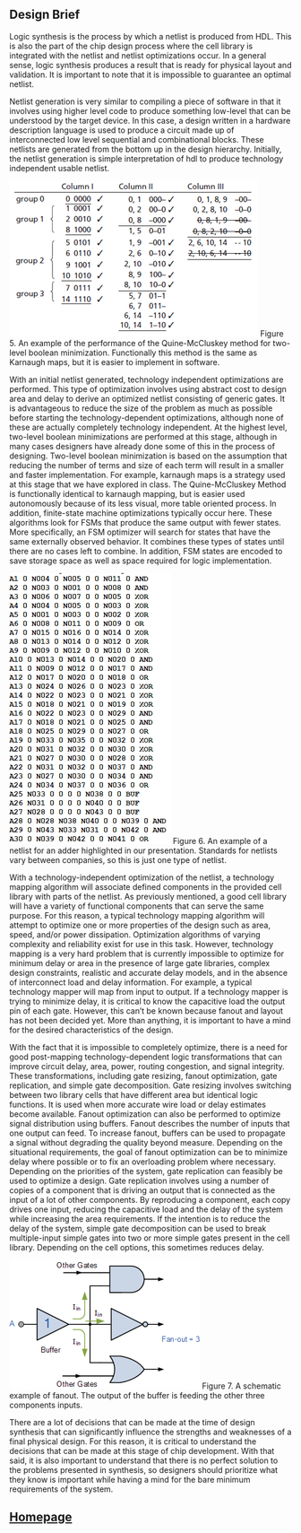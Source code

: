 ## Design Brief

Logic synthesis is the process by which a netlist is produced from HDL. This is also the part of the chip design process where the cell library is integrated with the netlist and netlist optimizations occur. In a general sense, logic synthesis produces a result that is ready for physical layout and validation. It is important to note that it is impossible to guarantee an optimal netlist.

Netlist generation is very similar to compiling a piece of software in that it involves using higher level code to produce something low-level that can be understood by the target device. In this case, a design written in a hardware description language is used to produce a circuit made up of interconnected low level sequential and combinational blocks. These netlists are generated from the bottom up in the design hierarchy. Initially, the netlist generation is simple interpretation of hdl to produce technology independent usable netlist.

![Quine-McCluskey Algorithm](quine.png)
Figure 5. An example of the performance of the Quine-McCluskey method for two-level boolean minimization. Functionally this method is the same as Karnaugh maps, but it is easier to implement in software.

With an initial netlist generated, technology independent optimizations are performed. This type of optimization involves using abstract cost to design area and delay to derive an optimized netlist consisting of generic gates. It is advantageous to reduce the size of the problem as much as possible before starting the technology-dependent optimizations, although none of these are actually completely technology independent. At the highest level, two-level boolean minimizations are performed at this stage, although in many cases designers have already done some of this in the process of designing. Two-level boolean minimization is based on the assumption that reducing the number of terms and size of each term will result in a smaller and faster implementation. For example, karnaugh maps is a strategy used at this stage that we have explored in class. The Quine-McCluskey Method is functionally identical to karnaugh mapping, but is easier used autonomously because of its less visual, more table oriented process. In addition, finite-state machine optimizations typically occur here. These algorithms look for FSMs that produce the same output with fewer states. More specifically, an FSM optimizer will search for states that have the same externally observed behavior. It combines these types of states until there are no cases left to combine. In addition, FSM states are encoded to save storage space as well as space required for logic implementation. 

![netlist](netlist.png)
Figure 6. An example of a netlist for an adder highlighted in our presentation. Standards for netlists vary between companies, so this is just one type of netlist.

With a technology-independent optimization of the netlist, a technology mapping algorithm will associate defined components in the provided cell library with parts of the netlist. As previously mentioned, a good cell library will have a variety of functional components that can serve the same purpose. For this reason, a typical technology mapping algorithm will attempt to optimize one or more properties of the design such as area, speed, and/or power dissipation. Optimization algorithms of varying complexity and reliability exist for use in this task. However, technology mapping is a very hard problem that is currently impossible to optimize for minimum delay or area in the presence of large gate libraries, complex design constraints, realistic and accurate delay models, and in the absence of interconnect load and delay information. For example, a typical technology mapper will map from input to output. If a technology mapper is trying to minimize delay, it is critical to know the capacitive load the output pin of each gate. However, this can’t be known because fanout and layout has not been decided yet. More than anything, it is important to have a mind for the desired characteristics of the design. 

With the fact that it is impossible to completely optimize, there is a need for good post-mapping technology-dependent logic transformations that can improve circuit delay, area, power, routing congestion, and signal integrity. These transformations, including gate resizing, fanout optimization, gate replication, and simple gate decomposition. Gate resizing involves switching between two library cells that have different area but identical logic functions. It is used when more accurate wire load or delay estimates become available. Fanout optimization can also be performed to optimize signal distribution using buffers. Fanout describes the number of inputs that one output can feed. To increase fanout, buffers can be used to propagate a signal without degrading the quality beyond measure. Depending on the situational requirements, the goal of fanout optimization can be to minimize delay where possible or to fix an overloading problem where necessary. Depending on the priorities of the system, gate replication can feasibly be used to optimize a design. Gate replication involves using a number of copies of a component that is driving an output that is connected as the input of a lot of other components. By reproducing a component, each copy drives one input, reducing the capacitive load and the delay of the system while increasing the area requirements. If the intention is to reduce the delay of the system, simple gate decomposition can be used to break multiple-input simple gates into two or more simple gates present in the cell library. Depending on the cell options, this sometimes reduces delay.

![fanout](fanout.png)
Figure 7. A schematic example of fanout. The output of the buffer is feeding the other three components inputs.

There are a lot of decisions that can be made at the time of design synthesis that can significantly influence the strengths and weaknesses of a final physical design. For this reason, it is critical to understand the decisions that can be made at this stage of chip development. With that said, it is also important to understand that there is no perfect solution to the problems presented in synthesis, so designers should prioritize what they know is important while having a mind for the bare minimum requirements of the system. 

## [Homepage](index.md)

